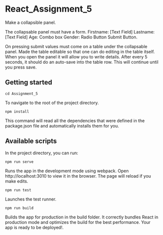 # React_Assignment_5

Make a collapsible panel.

The collapsable panel must have a form.
Firstname: [Text Field]
Lastname: [Text Field]
Age: Combo box
Gender: Radio Button
Submit Button.

On pressing submit values must come on a table under the collapsable panel.
Made the table editable so that one can do editing in the table itself.
When you open the panel it will allow you to write details.
After every 5 seconds, it should do an auto-save into the table row.
This will continue until you press save.

## Getting started
```
cd Assignment_5
```
To navigate to the root of the project directory.

```
npm install
```
This command will read all the dependencies that were defined in the package.json file and automatically installs them for you.

## Available scripts

In the project directory, you can run:

```
npm run serve
```
Runs the app in the development mode using webpack.
Open http://localhost:3010 to view it in the browser.
The page will reload if you make edits.

```
npm run test
```
Launches the test runner.

```
npm run build
```
Builds the app for production in the build folder.
It correctly bundles React in production mode and optimizes the build for the best performance.
Your app is ready to be deployed!.
